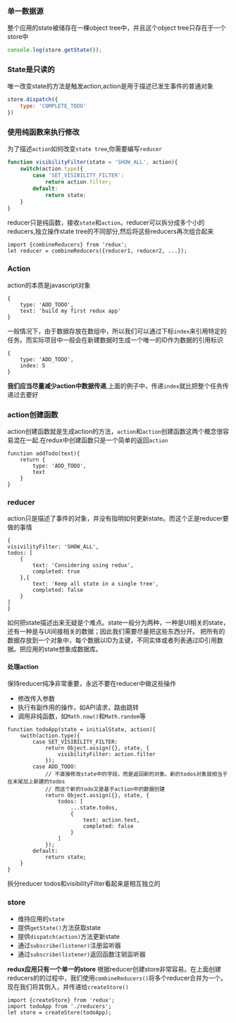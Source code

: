 ### 单一数据源
整个应用的state被储存在一棵object tree中，并且这个object tree只存在于一个store中
``` javascript
console.log(store.getState());
```
### State是只读的
唯一改变state的方法是触发action,action是用于描述已发生事件的普通对象
``` javascript
store.dispatch({
	type: 'COMPLETE_TODO'
})
```
### 使用纯函数来执行修改
为了描述`action`如何改变`state tree`,你需要编写`reducer`
``` javascript
function visibilityFilter(state = 'SHOW_ALL', action){
    switch(action.type){
        case 'SET_VISIBILITY_FILTER':
            return action.filter;
        default:
            return state;
    }
}
```
reducer只是纯函数，接收`state`和`action`。reducer可以拆分成多个小的reducers,独立操作state tree的不同部分,然后将这些reducers再次组合起来
```
import {combineReducers} from 'redux';
let reducer = combineReducers({reducer1, reducer2, ...});
```
### Action
action的本质是javascript对象
```
{
    type: 'ADD_TODO',
    text: 'build my first redux app'
}
```
一般情况下，由于数据存放在数组中，所以我们可以通过下标`index`来引用特定的任务。而实际项目中一般会在新建数据时生成一个唯一的ID作为数据的引用标识
```
{
    type: 'ADD_TODO',
    index: 5
}
```
**我们应当尽量减少action中数据传递**,上面的例子中，传递`index`就比把整个任务传递过去要好
### action创建函数
action创建函数就是生成action的方法，`action`和`action`创建函数这两个概念很容易混在一起.在redux中创建函数只是一个简单的返回`action`
```
function addTodo(text){
    return {
        type: 'ADD_TODO',
        text
    }
}
```
### reducer
action只是描述了事件的对象，并没有指明如何更新state。而这个正是reducer要做的事情
```
{
visivilityFilter: 'SHOW_ALL',
todos: [
    {
        text: 'Considering using redux',
        completed: true
    },{
        text: 'Keep all state in a single tree',
        completed: false
    }
]
}
```
如何把state描述出来无疑是个难点。state一般分为两种，一种是UI相关的state，还有一种是与UI间接相关的数据；因此我们需要尽量把这些东西分开。
把所有的数据存放到一个对象中，每个数据以ID为主键，不同实体或者列表通过ID引用数据。把应用的state想象成数据库。
#### 处理action
保持reducer纯净非常重要，永远不要在reducer中做这些操作
* 修改传入参数
* 执行有副作用的操作，如API请求，路由跳转
* 调用非纯函数，如`Math.now()`和`Math.random`等

```
function todoApp(state = initialState, action){
    swith(action.type){
        case SET_VISIBILITY_FILTER: 
            return Object.assign({}, state, {
                visibilityFilter: action.filter
            });
        case ADD_TODO:
            // 不直接修改state中的字段，而是返回新的对象。新的todos对象就相当于在末尾加上新建的todos
            // 而这个新的todo又是基于action中的数据创建
            return Object.assign({}, state, {
                todos: [
                    ...state.todos,
                    {
                        text: action.text,
                        completed: false
                    }
                ]
            });
        default: 
            return state;
    }
}
```
拆分reducer
todos和visibilityFilter看起来是相互独立的
### store
* 维持应用的`state`
* 提供`getState()`方法获取state
* 提供`dispatch(action)`方法更新state
* 通过`subscribe(listener)`注册监听器
* 通过`subscribe(listener)`返回函数注销监听器

**redux应用只有一个单一的store**
根据reducer创建store非常容易。在上面创建reducers的的过程中，我们使用`combineReducers()`将多个reducer合并为一个。现在我们将其倒入，并传递给`createStore()`
```
import {createStore} from 'redux';
import todoApp from './reducers';
let store = createStore(todoApp);
```


















